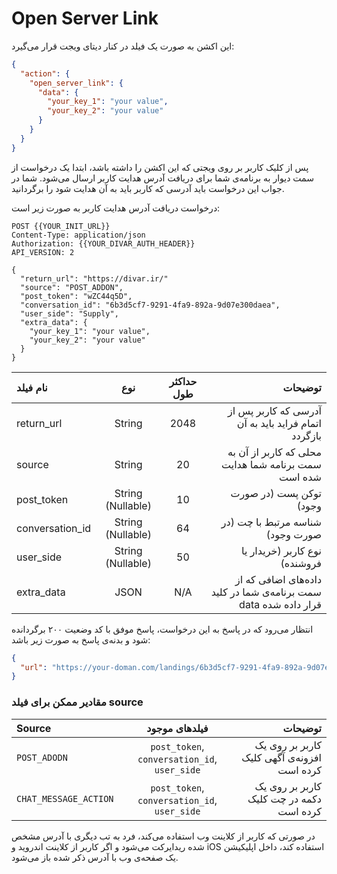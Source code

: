 # Open Server Link 
این اکشن به صورت یک فیلد در کنار دیتای ویجت قرار می‌گیرد:
```json
{
  "action": {
    "open_server_link": {
      "data": {
        "your_key_1": "your value",
        "your_key_2": "your value"
      }
    }
  }
}
```

پس از کلیک کاربر بر روی ویجتی که این اکشن را داشته باشد، ابتدا یک درخواست از سمت
دیوار به برنامه‌ی شما برای دریافت آدرس هدایت کاربر ارسال می‌شود.
شما در جواب این درخواست باید آدرسی که کاربر باید به آن هدایت شود را برگردانید.

درخواست دریافت آدرس هدایت کاربر به صورت زیر است:
```http request
POST {{YOUR_INIT_URL}}
Content-Type: application/json
Authorization: {{YOUR_DIVAR_AUTH_HEADER}}
API_VERSION: 2

{
  "return_url": "https://divar.ir/"
  "source": "POST_ADDON",
  "post_token": "wZC44q5D",
  "conversation_id": "6b3d5cf7-9291-4fa9-892a-9d07e300daea",
  "user_side": "Supply",
  "extra_data": {
    "your_key_1": "your value",
    "your_key_2": "your value"
  }
}
```

| نام فیلد        |        نوع        | حداکثر طول |                                                          توضیحات |
|:----------------|:-----------------:|:----------:|-----------------------------------------------------------------:|
| return_url      |      String       |    2048    |              آدرسی که کاربر پس از اتمام فراید باید به آن بازگردد |
| source          |      String       |     20     |              محلی که کاربر از آن به سمت برنامه شما هدایت شده است |
| post_token      | String (Nullable) |     10     |                                          توکن پست (در صورت وجود) |
| conversation_id | String (Nullable) |     64     |                                 شناسه مرتبط با چت (در صورت وجود) |
| user_side       | String (Nullable) |     50     |                                    نوع کاربر (خریدار یا فروشنده) |
| extra_data      |       JSON        |    N/A     | داده‌های اضافی که از سمت برنامه‌ی شما در کلید data قرار داده شده |


انتظار می‌رود که در پاسخ به این درخواست، پاسخ موفق با کد وضعیت ۲۰۰ برگردانده شود
و بدنه‌ی پاسخ به صورت زیر باشد:
```json
{
  "url": "https://your-doman.com/landings/6b3d5cf7-9291-4fa9-892a-9d07e300daea"
}
```


### مقادیر ممکن برای فیلد source 

| Source                |                فیلد‌های موجود                 |                                     توضیحات |                                                          
|:----------------------|:---------------------------------------------:|--------------------------------------------:|
| `POST_ADODN`          | `post_token`, `conversation_id`, `user_side`  | کاربر بر روی یک افزونه‌ی آگهی کلیک کرده است |
| `CHAT_MESSAGE_ACTION` | `post_token`, `conversation_id`,  `user_side` |    کاربر بر روی یک دکمه در چت کلیک کرده است |

در صورتی که کاربر از کلاینت وب استفاده می‌کند، فرد به تب
دیگری با آدرس مشخص شده ریدایرکت می‌شود و 
اگر کاربر از کلاینت اندروید و iOS استفاده کند، 
داخل اپلیکیشن یک صفحه‌ی وب با آدرس ذکر شده باز می‌شود. 


